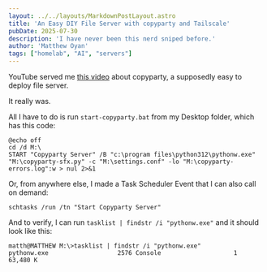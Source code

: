 ```yaml
---
layout: ../../layouts/MarkdownPostLayout.astro
title: 'An Easy DIY File Server with copyparty and Tailscale'
pubDate: 2025-07-30
description: 'I have never been this nerd sniped before.'
author: 'Matthew Oyan'
tags: ["homelab", "AI", "servers"]
---
```


YouTube served me [this video](https://www.youtube.com/watch?v=15_-hgsX2V0) about copyparty, a supposedly easy to deploy file server.

It really was.

All I have to do is run `start-copyparty.bat` from my Desktop folder, which has this code:

```batch
@echo off
cd /d M:\
START "Copyparty Server" /B "c:\program files\python312\pythonw.exe" "M:\copyparty-sfx.py" -c "M:\settings.conf" -lo "M:\copyparty-errors.log":w > nul 2>&1
```

Or, from anywhere else, I made a Task Scheduler Event that I can also call on demand: 

```batch
schtasks /run /tn "Start Copyparty Server"
```

And to verify, I can run `tasklist | findstr /i "pythonw.exe"` and it should look like this:

```
matth@MATTHEW M:\>tasklist | findstr /i "pythonw.exe"       
pythonw.exe                   2576 Console                    1     63,480 K
```










